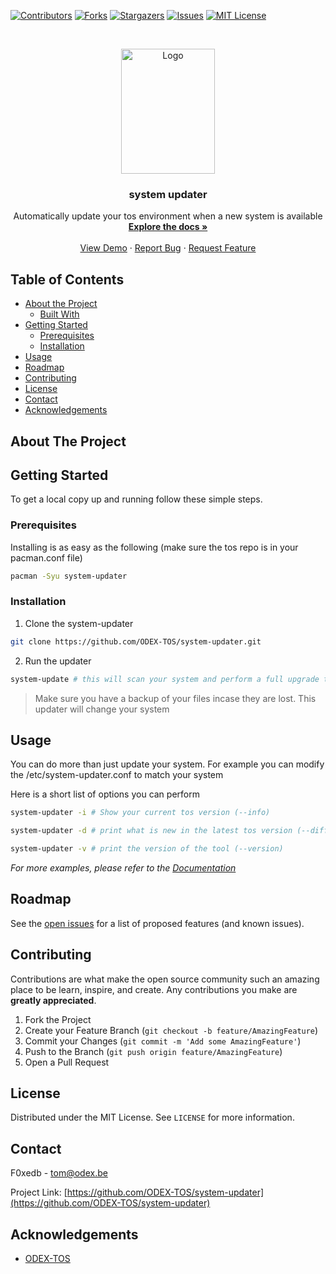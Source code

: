 
[![Contributors][contributors-shield]][contributors-url]
[![Forks][forks-shield]][forks-url]
[![Stargazers][stars-shield]][stars-url]
[![Issues][issues-shield]][issues-url]
[![MIT License][license-shield]][license-url]



<!-- PROJECT LOGO -->
<br />
<p align="center">
  <a href="https://github.com/ODEX-TOS/system-updater">
    <img src="https://tos.pbfp.xyz/images/logo.svg" alt="Logo" width="150" height="200">
  </a>

  <h3 align="center">system updater</h3>

  <p align="center">
    Automatically update your tos environment when a new system is available
    <br />
    <a href="https://github.com/ODEX-TOS/system-updater"><strong>Explore the docs »</strong></a>
    <br />
    <br />
    <a href="https://github.com/ODEX-TOS/system-updater">View Demo</a>
    ·
    <a href="https://github.com/ODEX-TOS/system-updater/issues">Report Bug</a>
    ·
    <a href="https://github.com/ODEX-TOS/system-updater/issues">Request Feature</a>
  </p>
</p>



<!-- TABLE OF CONTENTS -->
## Table of Contents

* [About the Project](#about-the-project)
  * [Built With](#built-with)
* [Getting Started](#getting-started)
  * [Prerequisites](#prerequisites)
  * [Installation](#installation)
* [Usage](#usage)
* [Roadmap](#roadmap)
* [Contributing](#contributing)
* [License](#license)
* [Contact](#contact)
* [Acknowledgements](#acknowledgements)



<!-- ABOUT THE PROJECT -->
## About The Project


<!-- GETTING STARTED -->
## Getting Started

To get a local copy up and running follow these simple steps.

### Prerequisites

Installing is as easy as the following (make sure the tos repo is in your pacman.conf file)
```sh
pacman -Syu system-updater
```

### Installation
 
1. Clone the system-updater
```sh
git clone https://github.com/ODEX-TOS/system-updater.git
```
2. Run the updater
```sh
system-update # this will scan your system and perform a full upgrade to the latest tos version
```

> Make sure you have a backup of your files incase they are lost. This updater will change your system



<!-- USAGE EXAMPLES -->
## Usage

You can do more than just update your system. For example you can modify the /etc/system-updater.conf to match your system

Here is a short list of options you can perform

```sh
system-updater -i # Show your current tos version (--info)
```

```sh
system-updater -d # print what is new in the latest tos version (--difference)
```

```sh
system-updater -v # print the version of the tool (--version)
```

_For more examples, please refer to the [Documentation](https://tos.pbfp.xyz/blog)_



<!-- ROADMAP -->
## Roadmap

See the [open issues](https://github.com/ODEX-TOS/system-updater/issues) for a list of proposed features (and known issues).



<!-- CONTRIBUTING -->
## Contributing

Contributions are what make the open source community such an amazing place to be learn, inspire, and create. Any contributions you make are **greatly appreciated**.

1. Fork the Project
2. Create your Feature Branch (`git checkout -b feature/AmazingFeature`)
3. Commit your Changes (`git commit -m 'Add some AmazingFeature'`)
4. Push to the Branch (`git push origin feature/AmazingFeature`)
5. Open a Pull Request



<!-- LICENSE -->
## License

Distributed under the MIT License. See `LICENSE` for more information.



<!-- CONTACT -->
## Contact

F0xedb - tom@odex.be

Project Link: [https://github.com/ODEX-TOS/system-updater](https://github.com/ODEX-TOS/system-updater)



<!-- ACKNOWLEDGEMENTS -->
## Acknowledgements

* [ODEX-TOS](https://github.com/ODEX-TOS/system-updater)





<!-- MARKDOWN LINKS & IMAGES -->
<!-- https://www.markdownguide.org/basic-syntax/#reference-style-links -->
[contributors-shield]: https://img.shields.io/github/contributors/ODEX-TOS/system-updater.svg?style=flat-square
[contributors-url]: https://github.com/ODEX-TOS/system-updater/graphs/contributors
[forks-shield]: https://img.shields.io/github/forks/ODEX-TOS/system-updater.svg?style=flat-square
[forks-url]: https://github.com/ODEX-TOS/system-updater/network/members
[stars-shield]: https://img.shields.io/github/stars/ODEX-TOS/system-updater.svg?style=flat-square
[stars-url]: https://github.com/ODEX-TOS/system-updater/stargazers
[issues-shield]: https://img.shields.io/github/issues/ODEX-TOS/system-updater.svg?style=flat-square
[issues-url]: https://github.com/ODEX-TOS/system-updater/issues
[license-shield]: https://img.shields.io/github/license/ODEX-TOS/system-updater.svg?style=flat-square
[license-url]: https://github.com/ODEX-TOS/system-updater/blob/master/LICENSE.txt
[product-screenshot]: https://tos.pbfp.xyz/images/logo.svg
